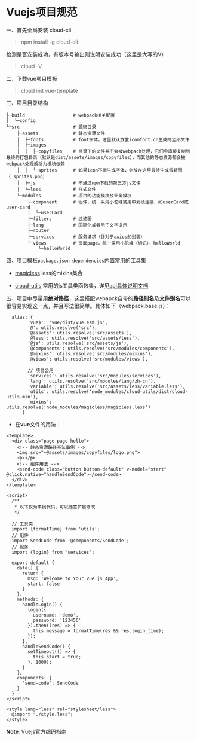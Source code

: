 # Vuejs项目规范

一、首先全局安装 cloud-cli

> npm install -g cloud-cli

检测是否安装成功，有版本号输出则说明安装成功（这里是大写的V） 

> cloud -V


二、下载vue项目模板

> cloud init vue-template <my-project>


三、项目目录结构

```
├─build                  # webpack相关配置
│  └─config       
└─src                    # 源码目录
    ├─assets             # 静态资源文件
    │  ├─fonts           # font字体，这里默认放置iconfont.cn生成的全部文件
    │  ├─images   
    │  │  ├─copyfiles    # 目录下的文件并不会被webpack处理，它们会直接复制到最终的打包目录（默认是dist/assets/images/copyfiles），而其他的静态资源都会被webpack处理解析为模块依赖
    │  │  └─sprites      # 如果icon不能生成字体，则放在这里最终生成雪碧图（_sprites.png）
    │  ├─js              # 不通过npm下载的第三方js文件      
    │  └─less            # 样式文件
    └─modules            # 项目的功能模块及业务模块
        ├─component      # 组件，统一采用小驼峰或用中划线连接，如userCard或user-card
        │  └─userCard
        ├─filters        # 过滤器
        ├─lang           # 国际化或者用于文字提示
        ├─router  
        ├─services       # 服务请求（针对于axios的封装）
        └─views          # 页面page，统一采用小驼峰（切记），helloWorld
            └─helloWorld               
```

四、项目模板`package.json dependencies`内置常用的工具集

- [magicless](https://github.com/cklwblove/magicless) less的mixins集合

- [cloud-utils](https://github.com/cloud-templates/cloud-utils) 常用的js工具类函数集，详见[api具体说明文档](https://cloud-templates.github.io/cloud-utils/)

五、项目中尽量用**绝对路径**，这里搭配webapck自带的**路径别名**及**文件别名**可以很容易实现这一点，并且写法很简单。具体如下（webpack.base.js）：

```
  alias: {
        'vue$': 'vue/dist/vue.esm.js',
        '@': utils.resolve('src'),
        '@assets': utils.resolve('src/assets'),
        '@less': utils.resolve('src/assets/less'),
        '@js': utils.resolve('src/assets/js'),
        '@components': utils.resolve('src/modules/components'),
        '@mixins': utils.resolve('src/modules/mixins'),
        '@views': utils.resolve('src/modules/views'),
  
        // 项目公用
        'services': utils.resolve('src/modules/services'),
        'lang': utils.resolve('src/modules/lang/zh-cn'),
        'variable': utils.resolve('src/assets/less/variable.less'),
        'utils': utils.resolve('node_modules/cloud-utils/dist/cloud-utils.min'),
        'mixins': utils.resolve('node_modules/magicless/magicless.less')
      }
```

- 在**vue**文件的用法：

```
<template>
  <div class="page page-hello">
    <!-- 静态资源路径写法事例 -->
    <img src="~@assets/images/copyfiles/logo.png">
    <p></p>
    <!-- 组件用法 -->
    <send-code class="button button-default" v-model="start" @click.native="handleSendCode"></send-code>
  </div>
</template>

<script>
  /**
   * 以下仅为事例代码，可以随意扩展修改
   */

  // 工具类
  import {formatTime} from 'utils';
  // 组件
  import SendCode from '@components/SendCode';
  // 服务
  import {login} from 'services';

  export default {
    data() {
      return {
        msg: 'Welcome to Your Vue.js App',
        start: false
      }
    },
    methods: {
      handleLogin() {
        login({
          username: 'demo',
          password: '123456'
        }).then((res) => {
          this.message = formatTime(res && res.login_time);
        });
      },
      handleSendCode() {
        setTimeout(() => {
          this.start = true;
        }, 1000);
      }
    },
    components: {
      'send-code': SendCode
    }
  }
</script>

<style lang="less" rel="stylesheet/less">
  @import "./style.less";
</style>

```

**Note**: [Vuejs官方编码指南](https://cn.vuejs.org/v2/style-guide/index.html)



